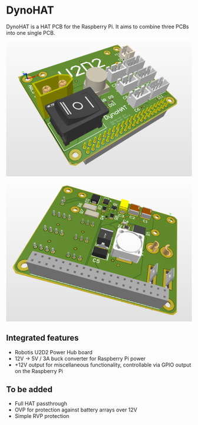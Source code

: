 # DynoHAT
DynoHAT is a HAT PCB for the Raspberry Pi. It aims to combine three PCBs into one single PCB.

![DynoHAT Top](https://github.com/DiamondFire11/DynoHAT/blob/main/docs/render/DynoHAT%20Top.PNG?raw=true)
![DynoHAT Bottom](https://github.com/DiamondFire11/DynoHAT/blob/main/docs/render/DynoHAT%20Bottom.PNG?raw=true)
## Integrated features
- Robotis U2D2 Power Hub board
- 12V -> 5V / 3A buck converter for Raspberry Pi power
- +12V output for miscellaneous functionality, controllable via GPIO output on the Raspberry Pi

## To be added
- Full HAT passthrough
- OVP for protection against battery arrays over 12V
- Simple RVP protection
